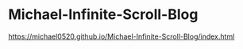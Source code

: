 # Michael-Infinite-Scroll-Blog
https://michael0520.github.io/Michael-Infinite-Scroll-Blog/index.html
